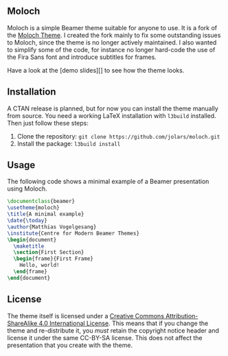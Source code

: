## Moloch

Moloch is a simple Beamer theme suitable for anyone to use. It is
a fork of the [Moloch Theme](https://github.com/matze/mtheme).
I created the fork mainly to fix some outstanding issues
to Moloch, since the theme is no longer actively maintained.
I also wanted to simplify some of the code, for instance no longer hard-code
the use of the Fira Sans font and introduce subtitles for frames.

Have a look at the [demo slides][] to see how the theme looks.

## Installation

A CTAN release is planned, but for now you can install the theme manually from source. You need a working LaTeX installation with `l3build` installed. Then just follow these steps:

1. Clone the repository: `git clone https://github.com/jolars/moloch.git`
2. Install the package: `l3build install`

## Usage

The following code shows a minimal example of a Beamer presentation using
Moloch.

```latex
\documentclass{beamer}
\usetheme{moloch}
\title{A minimal example}
\date{\today}
\author{Matthias Vogelgesang}
\institute{Centre for Modern Beamer Themes}
\begin{document}
  \maketitle
  \section{First Section}
  \begin{frame}{First Frame}
    Hello, world!
  \end{frame}
\end{document}
```

## License

The theme itself is licensed under a [Creative Commons Attribution-ShareAlike
4.0 International License](http://creativecommons.org/licenses/by-sa/4.0/). This
means that if you change the theme and re-distribute it, you _must_ retain the
copyright notice header and license it under the same CC-BY-SA license. This
does not affect the presentation that you create with the theme.
